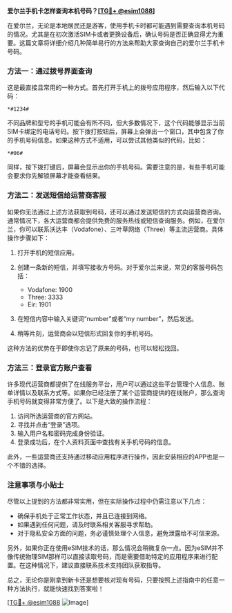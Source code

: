 **爱尔兰手机卡怎样查询本机号码？[[TG💪+ @esim1088](https://t.me/s/esim1088)]**

在爱尔兰，无论是本地居民还是游客，使用手机卡时都可能遇到需要查询本机号码的情况。尤其是在初次激活SIM卡或者更换设备后，确认号码是否正确显得尤为重要。这篇文章将详细介绍几种简单易行的方法来帮助大家查询自己的爱尔兰手机卡号码。

### 方法一：通过拨号界面查询

这是最直接且常用的一种方式。首先打开手机上的拨号应用程序，然后输入以下代码：

```
*#1234#
```

不同品牌和型号的手机可能会有所不同，但大多数情况下，这个代码能够显示当前SIM卡绑定的电话号码。按下拨打按钮后，屏幕上会弹出一个窗口，其中包含了你的手机号码信息。如果这种方式不适用，可以尝试其他类似的代码，比如：

```
*#06#
```

同样，按下拨打键后，屏幕会显示出你的手机号码。需要注意的是，有些手机可能会要求你先解锁屏幕才能查看结果。

### 方法二：发送短信给运营商客服

如果你无法通过上述方法获取到号码，还可以通过发送短信的方式向运营商咨询。通常情况下，各大运营商都会提供免费的服务热线或短信查询服务。例如，在爱尔兰，你可以联系沃达丰（Vodafone）、三叶草网络（Three）等主流运营商。具体操作步骤如下：

1. 打开手机的短信应用。
2. 创建一条新的短信，并填写接收方号码。对于爱尔兰来说，常见的客服号码包括：
   - Vodafone: 1900
   - Three: 3333
   - Eir: 1901
   
3. 在短信内容中输入关键词“number”或者“my number”，然后发送。
4. 稍等片刻，运营商会以短信形式回复你的手机号码。

这种方法的优势在于即使你忘记了原来的号码，也可以轻松找回。

### 方法三：登录官方账户查看

许多现代运营商都提供了在线服务平台，用户可以通过这些平台管理个人信息、账单详情以及联系方式等。如果你已经注册了某个运营商提供的在线账户，那么查询手机号码就变得非常方便了。以下是大致的操作流程：

1. 访问所选运营商的官方网站。
2. 寻找并点击“登录”选项。
3. 输入用户名和密码完成身份验证。
4. 登录成功后，在个人资料页面中查找有关手机号码的信息。

此外，一些运营商还支持通过移动应用程序进行操作，因此安装相应的APP也是一个不错的选择。

### 注意事项与小贴士

尽管以上提到的方法都非常实用，但在实际操作过程中仍需注意以下几点：

- 确保手机处于正常工作状态，并且已连接到网络。
- 如果遇到任何问题，请及时联系相关客服寻求帮助。
- 对于隐私安全方面的问题，务必谨慎处理个人信息，避免泄露给不可信来源。

另外，如果你正在使用eSIM技术的话，那么情况会稍微复杂一点。因为eSIM并不像传统物理SIM那样可以直接读取号码，而是需要借助特定的应用程序来进行配置。在这种情况下，建议直接联系技术支持团队获取指导。

总之，无论你是刚拿到新卡还是想要核对现有号码，只要按照上述指南中的任意一种方法执行，就能快速找到答案啦！

[[TG💪+ @esim1088](https://t.me/s/esim1088) ![Image](https://i.postimg.cc/4NQfJmqS/Snipaste-2025-05-13-00-14-12.png)]